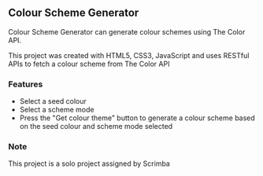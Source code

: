 ## Colour Scheme Generator

Colour Scheme Generator can generate colour schemes using The Color API.

This project was created with HTML5, CSS3, JavaScript and uses RESTful APIs to fetch a colour scheme from The Color API

### Features

- Select a seed colour
- Select a scheme mode
- Press the "Get colour theme" button to generate a colour scheme based on the seed colour and scheme mode selected

### Note

This project is a solo project assigned by Scrimba
